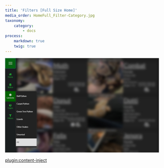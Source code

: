 ```yaml
---
title: 'Filters [Full Size Home]'
media_order: HomeFull_Filter-Category.jpg
taxonomy:
    category:
        - docs
process:
    markdown: true
    twig: true
---
```


![](HomeFull_Filter-Category.jpg)

[plugin:content-inject](/partials/homepage-filters)